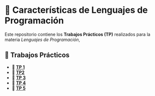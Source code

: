 # 📘 Características de Lenguajes de Programación

Este repositorio contiene los **Trabajos Prácticos (TP)** realizados para la materia _Lenguajes de Programación_,

## 📂 Trabajos Prácticos

- 🔹 [**TP 1**](./TP%201/)
- 🔹 [**TP2**](./TP%202/)
- 🔹 [**TP 3**](./TP%203/)
- 🔹 [**TP 4**](./TP%204/)
- 🔹 [**TP 5**](./TP%205/)
